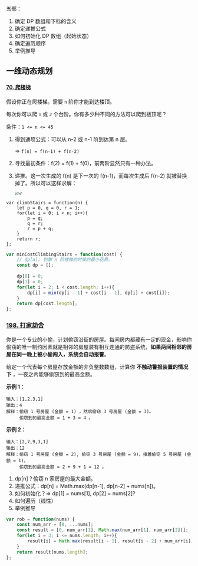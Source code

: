 五部：

1. 确定 DP 数组和下标的含义
2. 确定递推公式
3. 如何初始化 DP 数组（起始状态）
4. 确定遍历顺序
5. 举例推导



## 一维动态规划

#### [70. 爬楼梯](https://leetcode.cn/problems/climbing-stairs/)

假设你正在爬楼梯。需要 `n` 阶你才能到达楼顶。

每次你可以爬 `1` 或 `2` 个台阶。你有多少种不同的方法可以爬到楼顶呢？



条件：`1 <= n <= 45`

1. 得到通项公式：可以从 n-2 或 n-1 阶到达第 n 层。

   => `f(n) = f(n-1) + f(n-2)`

2. 寻找最初条件：f(2) = f(1) + f(0)，前两阶显然只有一种办法。

3. 递推。这一次生成的 f(n) 是下一次的 f(n-1)，而每次生成后 f(n-2) 就被替换掉了。所以可以这样求解：

   <img src="https://assets.leetcode-cn.com/solution-static/70/70_fig1.gif" alt="fig1" style="zoom:50%;" />

```JS
var climbStairs = function(n) {
    let p = 0, q = 0, r = 1;
    for(let i = 0; i < n; i++){
        p = q;
        q = r;
        r = p + q;
    }
    return r;
};
```



```js
var minCostClimbingStairs = function(cost) {
    // dp[n]: 到第 n 阶楼梯的时候的最小花费。
    const dp = [];
    
    dp[0] = 0;
    dp[1] = 0;
    for(let i = 2; i < cost.length; i++){
        dp[i] = min(dp[i - 1] + cost[i - 1], dp[i] + cost[i]);
    }
    return dp[cost.length];
};
```



### [198. 打家劫舍](https://leetcode.cn/problems/house-robber/)

你是一个专业的小偷，计划偷窃沿街的房屋。每间房内都藏有一定的现金，影响你偷窃的唯一制约因素就是相邻的房屋装有相互连通的防盗系统，**如果两间相邻的房屋在同一晚上被小偷闯入，系统会自动报警**。

给定一个代表每个房屋存放金额的非负整数数组，计算你 **不触动警报装置的情况下** ，一夜之内能够偷窃到的最高金额。

**示例 1：**

```
输入：[1,2,3,1]
输出：4
解释：偷窃 1 号房屋 (金额 = 1) ，然后偷窃 3 号房屋 (金额 = 3)。
     偷窃到的最高金额 = 1 + 3 = 4 。
```

**示例 2：**

```
输入：[2,7,9,3,1]
输出：12
解释：偷窃 1 号房屋 (金额 = 2), 偷窃 3 号房屋 (金额 = 9)，接着偷窃 5 号房屋 (金额 = 1)。
     偷窃到的最高金额 = 2 + 9 + 1 = 12 。
```

1. dp[n]？偷窃 n 家房屋的最大金额。
2. 递推公式：dp[n] = Math.max(dp[n-1], dp[n-2] + nums[n])。
3. 如何初始化？=> dp[1] = nums[1], dp[2] = nums[2]?
4. 如何遍历（线性）
5. 举例推导

```js
var rob = function(nums) {
    const num_arr = [0, ...nums];
    const result = [0, num_arr[1], Math.max(num_arr[1], num_arr[2])];
    for(let i = 3; i <= nums.length; i++){
        result[i] = Math.max(result[i - 1], result[i - 2] + num_arr[i]);
    }
    return result[nums.length];
};
```



